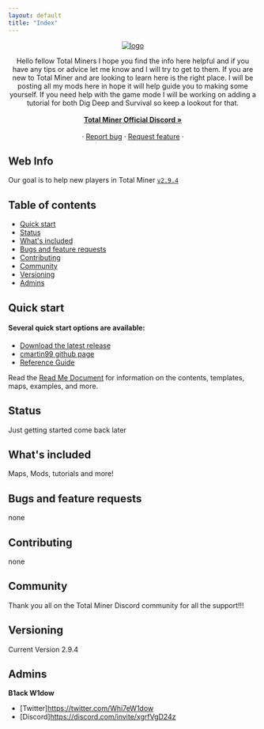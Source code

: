 ```yaml
---
layout: default
title: "Index"
---
```

<p align="center">
  <a href="forgeproject.net/">
   <a href='https://postimg.cc/SJpSBRNH' target='_blank'><img src='https://i.postimg.cc/SJpSBRNH/logo.png' border='0' alt='logo'/></a>
  </a>
</p>


<p align="center">
  Hello fellow Total Miners I hope you find the info here helpful and if you have any tips or advice let me know and I will try to get to them. If you are new to Total Miner 
  and are looking to learn here is the right place. I will be posting all my mods here in hope it will help guide you to making some yourself. If you need help with the game mode I
  will be working on adding a tutorial for both Dig Deep and Survival so keep a lookout for that.
  <br>
  <br>
  <a href="https://discord.gg/totalminer"><strong>Total Miner Official Discord »</strong></a>
  <br>
  <br>
  ·
  <a href="https://github.com/forgeproject/forgeproject.github.io/issues">Report bug</a>
  ·
  <a href="https://github.com/forgeproject/forgeproject.github.io/issues?q=is%3Aopen+is%3Aissue+label%3Aenhancement">Request feature</a>
  ·
</p>


## Web Info

Our goal is to help new players in Total Miner  [`v2.9.4`](https://discord.com/channels/259780503115137028/655266423484186673) 

## Table of contents

- [Quick start](#quick-start)
- [Status](#status)
- [What's included](#whats-included)
- [Bugs and feature requests](#bugs-and-feature-requests)
- [Contributing](#contributing)
- [Community](#community)
- [Versioning](#versioning)
- [Admins](#admins)



## Quick start
#### Several quick start options are available:

- [Download the latest release](https://github.com/forgeproject/forgeproject.github.io/archive/refs/heads/main.zip)
- [cmartin99 github page](https://github.com/cmartin99)
- [Reference Guide](https://cmartin99.github.io/index)

Read the [Read Me Document](./another-page.md) for information on the contents, templates, maps, examples, and more.


## Status

Just getting started come back later


## What's included

Maps, Mods, tutorials and more!


## Bugs and feature requests

none


## Contributing

none


## Community

Thank you all on the Total Miner Discord community for all the support!!!


## Versioning

Current Version 2.9.4


## Admins

**B1ack W1dow**
- [Twitter]<https://twitter.com/Whi7eW1dow>
- [Discord]<https://discord.com/invite/xgrfVgD24z>


